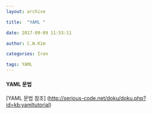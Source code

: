 ```yaml
---
layout: archive

title:  "YAML "

date: 2017-09-09 11:53:11

author: C.W.Kim

categories: Iron

tags: YAML
---
```


#### YAML 문법 ####

[YAML 문법 참조] (http://serious-code.net/doku/doku.php?id=kb:yamltutorial)